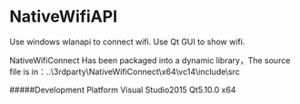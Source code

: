 # NativeWifiAPI
Use windows wlanapi to connect wifi.
Use Qt GUI to show wifi.

NativeWifiConnect Has been packaged into a dynamic library，The source file is in：..\3rdparty\NativeWifiConnect\x64\vc14\include\src

#####Development Platform
Visual Studio2015
Qt5.10.0 x64
